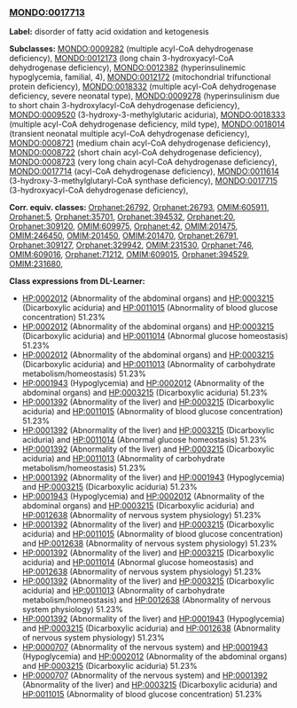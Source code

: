
### [MONDO:0017713](http://purl.obolibrary.org/obo/MONDO_0017713)
**Label:** disorder of fatty acid oxidation and ketogenesis

**Subclasses:** [MONDO:0009282](http://purl.obolibrary.org/obo/MONDO_0009282) (multiple acyl-CoA dehydrogenase deficiency), [MONDO:0012173](http://purl.obolibrary.org/obo/MONDO_0012173) (long chain 3-hydroxyacyl-CoA dehydrogenase deficiency), [MONDO:0012382](http://purl.obolibrary.org/obo/MONDO_0012382) (hyperinsulinemic hypoglycemia, familial, 4), [MONDO:0012172](http://purl.obolibrary.org/obo/MONDO_0012172) (mitochondrial trifunctional protein deficiency), [MONDO:0018332](http://purl.obolibrary.org/obo/MONDO_0018332) (multiple acyl-CoA dehydrogenase deficiency, severe neonatal type), [MONDO:0009278](http://purl.obolibrary.org/obo/MONDO_0009278) (hyperinsulinism due to short chain 3-hydroxylacyl-CoA dehydrogenase deficiency), [MONDO:0009520](http://purl.obolibrary.org/obo/MONDO_0009520) (3-hydroxy-3-methylglutaric aciduria), [MONDO:0018333](http://purl.obolibrary.org/obo/MONDO_0018333) (multiple acyl-CoA dehydrogenase deficiency, mild type), [MONDO:0018014](http://purl.obolibrary.org/obo/MONDO_0018014) (transient neonatal multiple acyl-CoA dehydrogenase deficiency), [MONDO:0008721](http://purl.obolibrary.org/obo/MONDO_0008721) (medium chain acyl-CoA dehydrogenase deficiency), [MONDO:0008722](http://purl.obolibrary.org/obo/MONDO_0008722) (short chain acyl-CoA dehydrogenase deficiency), [MONDO:0008723](http://purl.obolibrary.org/obo/MONDO_0008723) (very long chain acyl-CoA dehydrogenase deficiency), [MONDO:0017714](http://purl.obolibrary.org/obo/MONDO_0017714) (acyl-CoA dehydrogenase deficiency), [MONDO:0011614](http://purl.obolibrary.org/obo/MONDO_0011614) (3-hydroxy-3-methylglutaryl-CoA synthase deficiency), [MONDO:0017715](http://purl.obolibrary.org/obo/MONDO_0017715) (3-hydroxyacyl-CoA dehydrogenase deficiency), 

**Corr. equiv. classes:** [Orphanet:26792](http://www.orpha.net/ORDO/Orphanet_26792), [Orphanet:26793](http://www.orpha.net/ORDO/Orphanet_26793), [OMIM:605911](http://purl.obolibrary.org/obo/OMIM_605911), [Orphanet:5](http://www.orpha.net/ORDO/Orphanet_5), [Orphanet:35701](http://www.orpha.net/ORDO/Orphanet_35701), [Orphanet:394532](http://www.orpha.net/ORDO/Orphanet_394532), [Orphanet:20](http://www.orpha.net/ORDO/Orphanet_20), [Orphanet:309120](http://www.orpha.net/ORDO/Orphanet_309120), [OMIM:609975](http://purl.obolibrary.org/obo/OMIM_609975), [Orphanet:42](http://www.orpha.net/ORDO/Orphanet_42), [OMIM:201475](http://purl.obolibrary.org/obo/OMIM_201475), [OMIM:246450](http://purl.obolibrary.org/obo/OMIM_246450), [OMIM:201450](http://purl.obolibrary.org/obo/OMIM_201450), [OMIM:201470](http://purl.obolibrary.org/obo/OMIM_201470), [Orphanet:26791](http://www.orpha.net/ORDO/Orphanet_26791), [Orphanet:309127](http://www.orpha.net/ORDO/Orphanet_309127), [Orphanet:329942](http://www.orpha.net/ORDO/Orphanet_329942), [OMIM:231530](http://purl.obolibrary.org/obo/OMIM_231530), [Orphanet:746](http://www.orpha.net/ORDO/Orphanet_746), [OMIM:609016](http://purl.obolibrary.org/obo/OMIM_609016), [Orphanet:71212](http://www.orpha.net/ORDO/Orphanet_71212), [OMIM:609015](http://purl.obolibrary.org/obo/OMIM_609015), [Orphanet:394529](http://www.orpha.net/ORDO/Orphanet_394529), [OMIM:231680](http://purl.obolibrary.org/obo/OMIM_231680), 

**Class expressions from DL-Learner:**

- [HP:0002012](http://purl.obolibrary.org/obo/HP_0002012) (Abnormality of the abdominal organs) and [HP:0003215](http://purl.obolibrary.org/obo/HP_0003215) (Dicarboxylic aciduria) and [HP:0011015](http://purl.obolibrary.org/obo/HP_0011015) (Abnormality of blood glucose concentration) 51.23%
- [HP:0002012](http://purl.obolibrary.org/obo/HP_0002012) (Abnormality of the abdominal organs) and [HP:0003215](http://purl.obolibrary.org/obo/HP_0003215) (Dicarboxylic aciduria) and [HP:0011014](http://purl.obolibrary.org/obo/HP_0011014) (Abnormal glucose homeostasis) 51.23%
- [HP:0002012](http://purl.obolibrary.org/obo/HP_0002012) (Abnormality of the abdominal organs) and [HP:0003215](http://purl.obolibrary.org/obo/HP_0003215) (Dicarboxylic aciduria) and [HP:0011013](http://purl.obolibrary.org/obo/HP_0011013) (Abnormality of carbohydrate metabolism/homeostasis) 51.23%
- [HP:0001943](http://purl.obolibrary.org/obo/HP_0001943) (Hypoglycemia) and [HP:0002012](http://purl.obolibrary.org/obo/HP_0002012) (Abnormality of the abdominal organs) and [HP:0003215](http://purl.obolibrary.org/obo/HP_0003215) (Dicarboxylic aciduria) 51.23%
- [HP:0001392](http://purl.obolibrary.org/obo/HP_0001392) (Abnormality of the liver) and [HP:0003215](http://purl.obolibrary.org/obo/HP_0003215) (Dicarboxylic aciduria) and [HP:0011015](http://purl.obolibrary.org/obo/HP_0011015) (Abnormality of blood glucose concentration) 51.23%
- [HP:0001392](http://purl.obolibrary.org/obo/HP_0001392) (Abnormality of the liver) and [HP:0003215](http://purl.obolibrary.org/obo/HP_0003215) (Dicarboxylic aciduria) and [HP:0011014](http://purl.obolibrary.org/obo/HP_0011014) (Abnormal glucose homeostasis) 51.23%
- [HP:0001392](http://purl.obolibrary.org/obo/HP_0001392) (Abnormality of the liver) and [HP:0003215](http://purl.obolibrary.org/obo/HP_0003215) (Dicarboxylic aciduria) and [HP:0011013](http://purl.obolibrary.org/obo/HP_0011013) (Abnormality of carbohydrate metabolism/homeostasis) 51.23%
- [HP:0001392](http://purl.obolibrary.org/obo/HP_0001392) (Abnormality of the liver) and [HP:0001943](http://purl.obolibrary.org/obo/HP_0001943) (Hypoglycemia) and [HP:0003215](http://purl.obolibrary.org/obo/HP_0003215) (Dicarboxylic aciduria) 51.23%
- [HP:0001943](http://purl.obolibrary.org/obo/HP_0001943) (Hypoglycemia) and [HP:0002012](http://purl.obolibrary.org/obo/HP_0002012) (Abnormality of the abdominal organs) and [HP:0003215](http://purl.obolibrary.org/obo/HP_0003215) (Dicarboxylic aciduria) and [HP:0012638](http://purl.obolibrary.org/obo/HP_0012638) (Abnormality of nervous system physiology) 51.23%
- [HP:0001392](http://purl.obolibrary.org/obo/HP_0001392) (Abnormality of the liver) and [HP:0003215](http://purl.obolibrary.org/obo/HP_0003215) (Dicarboxylic aciduria) and [HP:0011015](http://purl.obolibrary.org/obo/HP_0011015) (Abnormality of blood glucose concentration) and [HP:0012638](http://purl.obolibrary.org/obo/HP_0012638) (Abnormality of nervous system physiology) 51.23%
- [HP:0001392](http://purl.obolibrary.org/obo/HP_0001392) (Abnormality of the liver) and [HP:0003215](http://purl.obolibrary.org/obo/HP_0003215) (Dicarboxylic aciduria) and [HP:0011014](http://purl.obolibrary.org/obo/HP_0011014) (Abnormal glucose homeostasis) and [HP:0012638](http://purl.obolibrary.org/obo/HP_0012638) (Abnormality of nervous system physiology) 51.23%
- [HP:0001392](http://purl.obolibrary.org/obo/HP_0001392) (Abnormality of the liver) and [HP:0003215](http://purl.obolibrary.org/obo/HP_0003215) (Dicarboxylic aciduria) and [HP:0011013](http://purl.obolibrary.org/obo/HP_0011013) (Abnormality of carbohydrate metabolism/homeostasis) and [HP:0012638](http://purl.obolibrary.org/obo/HP_0012638) (Abnormality of nervous system physiology) 51.23%
- [HP:0001392](http://purl.obolibrary.org/obo/HP_0001392) (Abnormality of the liver) and [HP:0001943](http://purl.obolibrary.org/obo/HP_0001943) (Hypoglycemia) and [HP:0003215](http://purl.obolibrary.org/obo/HP_0003215) (Dicarboxylic aciduria) and [HP:0012638](http://purl.obolibrary.org/obo/HP_0012638) (Abnormality of nervous system physiology) 51.23%
- [HP:0000707](http://purl.obolibrary.org/obo/HP_0000707) (Abnormality of the nervous system) and [HP:0001943](http://purl.obolibrary.org/obo/HP_0001943) (Hypoglycemia) and [HP:0002012](http://purl.obolibrary.org/obo/HP_0002012) (Abnormality of the abdominal organs) and [HP:0003215](http://purl.obolibrary.org/obo/HP_0003215) (Dicarboxylic aciduria) 51.23%
- [HP:0000707](http://purl.obolibrary.org/obo/HP_0000707) (Abnormality of the nervous system) and [HP:0001392](http://purl.obolibrary.org/obo/HP_0001392) (Abnormality of the liver) and [HP:0003215](http://purl.obolibrary.org/obo/HP_0003215) (Dicarboxylic aciduria) and [HP:0011015](http://purl.obolibrary.org/obo/HP_0011015) (Abnormality of blood glucose concentration) 51.23%


